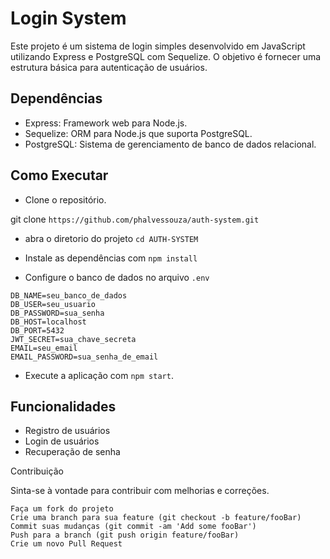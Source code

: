 # Login System

Este projeto é um sistema de login simples desenvolvido em JavaScript utilizando Express e PostgreSQL com Sequelize. O objetivo é fornecer uma estrutura básica para autenticação de usuários.

## Dependências

- Express: Framework web para Node.js.
- Sequelize: ORM para Node.js que suporta PostgreSQL.
- PostgreSQL: Sistema de gerenciamento de banco de dados relacional.

## Como Executar

- Clone o repositório.

git clone ```https://github.com/phalvessouza/auth-system.git```

- abra o diretorio do projeto `cd AUTH-SYSTEM`

- Instale as dependências com `npm install`

- Configure o banco de dados no arquivo `.env`

```
DB_NAME=seu_banco_de_dados
DB_USER=seu_usuario
DB_PASSWORD=sua_senha
DB_HOST=localhost
DB_PORT=5432
JWT_SECRET=sua_chave_secreta
EMAIL=seu_email
EMAIL_PASSWORD=sua_senha_de_email
```
- Execute a aplicação com `npm start`.

## Funcionalidades

- Registro de usuários
- Login de usuários 
- Recuperação de senha


Contribuição

Sinta-se à vontade para contribuir com melhorias e correções.

```
Faça um fork do projeto
Crie uma branch para sua feature (git checkout -b feature/fooBar)
Commit suas mudanças (git commit -am 'Add some fooBar')
Push para a branch (git push origin feature/fooBar)
Crie um novo Pull Request
```